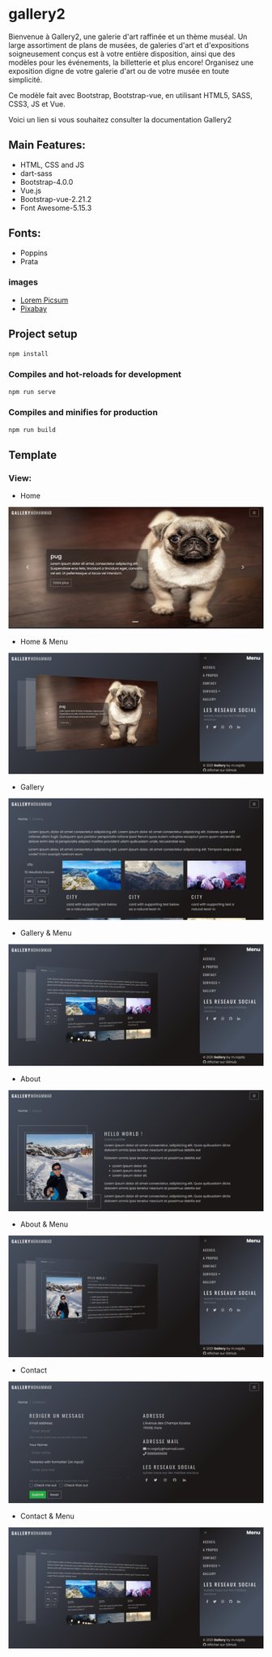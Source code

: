 # gallery2

Bienvenue à Gallery2, une galerie d'art raffinée et un thème muséal. Un large assortiment de plans de musées, de galeries d'art et d'expositions soigneusement conçus est à votre entière disposition, ainsi que des modèles pour les événements, la billetterie et plus encore! Organisez une exposition digne de votre galerie d'art ou de votre musée en toute simplicité.

Ce modèle fait avec Bootstrap, Bootstrap-vue, en utilisant HTML5, SASS, CSS3, JS et Vue.

Voici un lien si vous souhaitez consulter la documentation Gallery2

## Main Features:

* HTML, CSS and JS
* dart-sass
* Bootstrap-4.0.0
* Vue.js
* Bootstrap-vue-2.21.2
* Font Awesome-5.15.3

## Fonts:

* Poppins
* Prata

### images

* [Lorem Picsum](https://picsum.photos/)
* [Pixabay](https://pixabay.com/fr/)

## Project setup
```
npm install
```

### Compiles and hot-reloads for development
```
npm run serve
```

### Compiles and minifies for production
```
npm run build
```

## Template

### View:

* Home

![Template Gallery Home](https://github.com/mnajafy/gallery2/blob/master/home.jpeg)

* Home & Menu

![Template Gallery Home](https://github.com/mnajafy/gallery2/blob/master/home%26menu.jpeg)

* Gallery

![Template Gallery Home](https://github.com/mnajafy/gallery2/blob/master/gallery.jpeg)

* Gallery & Menu

![Template Gallery Home](https://github.com/mnajafy/gallery2/blob/master/gallery%26menu.jpeg)

* About

![Template Gallery Home](https://github.com/mnajafy/gallery2/blob/master/about.jpeg)

* About & Menu

![Template Gallery Home](https://github.com/mnajafy/gallery2/blob/master/about%26menu.jpeg)

* Contact

![Template Gallery Home](https://github.com/mnajafy/gallery2/blob/master/contact.jpeg)

* Contact & Menu

![Template Gallery Home](https://github.com/mnajafy/gallery2/blob/master/gallery%26menu.jpeg)
